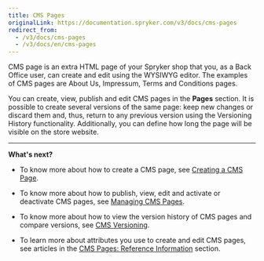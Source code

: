 ```yaml
---
title: CMS Pages
originalLink: https://documentation.spryker.com/v3/docs/cms-pages
redirect_from:
  - /v3/docs/cms-pages
  - /v3/docs/en/cms-pages
---
```


CMS page is an extra HTML page of your Spryker shop that you, as a Back Office user, can create and edit using the WYSIWYG editor. The examples of CMS pages are About Us, Impressum, Terms and Conditions pages. 

You can create, view, publish and edit CMS pages in the **Pages** section. It is possible to create several versions of the same page: keep new changes or discard them and, thus, return to any previous version using the Versioning History functionality. Additionally, you can define how long the page will be visible on the store website.
***
**What's next?**

* To know more about how to create a CMS page, see [Creating a CMS Page](/docs/scos/dev/user-guides/202001.0/back-office-user-guide/content-management/pages/creating-a-cms-page.html).

* To know more about how to publish, view, edit and activate or deactivate CMS pages, see [Managing CMS Pages](/docs/scos/dev/user-guides/202001.0/back-office-user-guide/content-management/pages/managing-cms-pages.html).

* To know more about how to view the version history of CMS pages and compare versions, see [CMS Versioning](/docs/scos/dev/user-guides/202001.0/back-office-user-guide/content-management/pages/cms-pages-versioning.html).

* To learn more about attributes you use to create and edit CMS pages, see articles in the [CMS Pages: Reference Information](/docs/scos/dev/user-guides/202001.0/back-office-user-guide/content-management/pages/references/cms-pages-reference-information.html) section.
